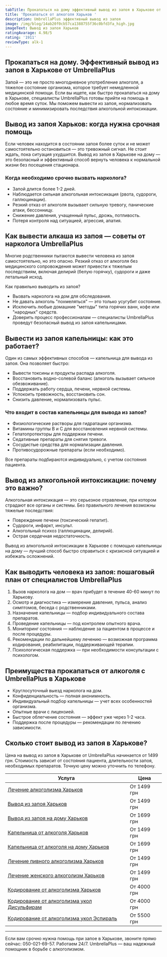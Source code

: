 ```yaml
---
tabTitle: Прокапаться на дому эффективный вывод из запоя в Харькове от UmbrellaPlus
title: 'Прокапаться от алкоголя Харьков '
description: UmbrellaPlus эффективный вывод из запоя
image: /img/blog/14ab20f0cb57ca1388755f36c0bfd3fa_high.jpg
imageText: Вывод из запоя Харьков
ratingAvarage: 4.98/5
rating: '1911'
reviewType: alk-1
---
```


## Прокапаться на дому. Эффективный вывод из запоя в Харькове от UmbrellaPlus

Запой — это не просто многодневное употребление алкоголя, а тяжелое состояние организма, которое требует немедленной медицинской помощи. Если вы ищете, как быстро прокапаться на дому в Харькове, специалисты UmbrellaPlus готовы прийти на помощь в любое время суток. Мы поможем вывести из запоя, нормализовать состояние и минимизировать последствия алкогольной интоксикации.

## Вывод из запоя Харьков: когда нужна срочная помощь

Если человек находится в состоянии запоя более суток и не может самостоятельно остановиться — это тревожный сигнал. Не стоит ждать, пока ситуация ухудшится. Вывод из запоя в Харькове на дому — это безопасный и эффективный способ вернуть человека к нормальной жизни без посещения стационара.

### Когда необходимо срочно вызвать нарколога?

* Запой длится более 1-2 дней.
* Наблюдается сильная алкогольная интоксикация (рвота, судороги, галлюцинации).
* Резкий отказ от алкоголя вызывает сильную тревогу, панические атаки, бессонницу.
* Снижение давления, учащенный пульс, дрожь, потливость.
* Потеря контроля над ситуацией, агрессия, апатия.

## Как вывести алкаша из запоя — советы от нарколога UmbrellaPlus

Многие родственники пытаются вывести человека из запоя самостоятельно, но это опасно. Резкий отказ от алкоголя без медицинского сопровождения может привести к тяжелым последствиям, включая делирий (белую горячку), судороги и даже летальный исход.

Как правильно выводить из запоя?

* Вызвать нарколога на дом для обследования.
* Не давать алкоголь "похмеляться" — это только усугубит состояние.
* Исключить любые домашние "методы" типа горячих ванн, кофе или "народных" средств.
* Доверить процесс профессионалам — специалисты UmbrellaPlus проведут безопасный вывод из запоя капельницами.

## Вывести из запоя капельницы: как это работает?

Один из самых эффективных способов — капельница для вывода из запоя. Она позволяет быстро:

* Вывести токсины и продукты распада алкоголя.
* Восстановить водно-солевой баланс (алкоголь вызывает сильное обезвоживание).
* Поддержать работу сердца, печени, нервной системы.
* Успокоить тревожность, восстановить сон.
* Снизить давление, нормализовать пульс.

### Что входит в состав капельницы для вывода из запоя?

* Физиологические растворы для гидратации организма.
* Витамины группы B и C для восстановления нервной системы.
* Гепатопротекторы для поддержки печени.
* Седативные препараты для снятия тревоги.
* Сосудистые средства для нормализации давления.
* Противосудорожные препараты (если необходимо).

Все препараты подбираются индивидуально, с учетом состояния пациента.

## Вывод из алкогольной интоксикации: почему это важно?

Алкогольная интоксикация — это серьезное отравление, при котором страдают все органы и системы. Без правильного лечения возможны тяжелые последствия:

* Повреждение печени (токсический гепатит).
* Судороги, инфаркт, инсульт.
* Алкогольный психоз (галлюцинации, делирий).
* Острая сердечная недостаточность.

Вывод из алкогольной интоксикации в Харькове с помощью капельницы на дому — лучший способ быстро справиться с кризисной ситуацией и избежать осложнений.

## Как выводить человека из запоя: пошаговый план от специалистов UmbrellaPlus

1. Вызов нарколога на дом — врач прибудет в течение 40-60 минут по Харькову.
2. Осмотр и диагностика — измерение давления, пульса, анализ симптомов, беседа с родственниками.
3. Назначение капельницы — подбор индивидуального состава препаратов.
4. Проведение капельницы — под контролем опытного врача.
5. Мониторинг состояния — наблюдение за пациентом в процессе и после процедуры.
6. Рекомендации по дальнейшему лечению — возможная программа кодирования, реабилитации, поддерживающей терапии.
7. Психологическая поддержка — при необходимости консультации с психологом.

## Преимущества прокапаться от алкоголя с UmbrellaPlus в Харькове

* Круглосуточный выезд нарколога на дом.
* Конфиденциальность — полная анонимность.
* Индивидуальный подбор капельницы — учет всех особенностей организма.
* Опытные врачи с лицензией.
* Быстрое облегчение состояния — эффект уже через 1-2 часа.
* Поддержка после процедуры — рекомендации по лечению зависимости.

## Сколько стоит вывод из запоя в Харькове?

Цена на вывод из запоя в Харькове от UmbrellaPlus начинается от 1499 грн. Стоимость зависит от состояния пациента, длительности запоя, необходимых препаратов. Точную цену можно уточнить по телефону.

| Услуга                                                                                                                         | Цена        |
| ------------------------------------------------------------------------------------------------------------------------------ | ----------- |
| [Лечение алкоголизма Харьков](https://umbrella-plus.com.ua/kharkiv/lechenie-alkogolizma-kharkiv/)                              | От 1499 грн |
| [Вывод из запоя Харьков](https://umbrella-plus.com.ua/kharkiv/vivod-iz-zapoia-kharkiv/)                                        | От 1499 грн |
| [Вывод из запоя на дому Харьков](https://umbrella-plus.com.ua/kharkiv/vivod-iz-zapoia-na-domy-kharkiv/)                        | От 1699 грн |
| [Капельница от алкоголя Харьков](https://umbrella-plus.com.ua/kharkiv/kapelnica_ot_alkogola_kharkiv/)                          | От 1499 грн |
| [Капельница от алкоголя на дому Харьков](https://umbrella-plus.com.ua/kharkiv/kapelnica_ot_alkogola_na_domy_kharkiv/)          | От 1699 грн |
| [Лечение пивного алкоголизма Харьков](https://umbrella-plus.com.ua/kharkiv/lechenie-pivnogo-alkogolizma-kharkiv/)              | От 1499 грн |
| [Лечение женского алкоголизм Харьков](https://umbrella-plus.com.ua/kharkiv/lechenie-jenskogo-alkogolizma-kharkiv/)             | От 1499 грн |
| [Кодирование от алкоголизма Харьков](https://umbrella-plus.com.ua/kharkiv/kodirovka-ot-alkogolia-kharkiv/)                     | От 4000 грн |
| [Кодирование от алкоголизма укол Дисульфирам](https://umbrella-plus.com.ua/kharkiv/kodirovka-ot-alkogolia-disulfiram-kharkiv/) | От 4000 грн |
| [Кодирование от алкоголизма укол Эспираль](https://umbrella-plus.com.ua/kharkiv/kodirovka-ot-alkogolizma-espiarl-kharkiv/)     | От 5500 грн |

***

Если вам срочно нужна помощь при запое в Харькове, звоните прямо сейчас: 050-021-69-57. Работаем 24/7.
UmbrellaPlus — ваш надежный помощник в борьбе с алкоголизмом.
